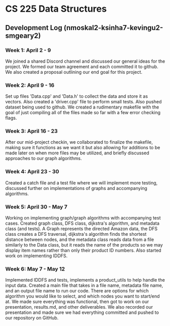 # CS 225 Data Structures
## Development Log (nmoskal2-ksinha7-kevingu2-smgeary2)

### Week 1: April 2 - 9
We joined a shared Discord channel and discussed our general ideas for the project.
We formed our team agreement and each committed it to github. We also created a
proposal outlining our end goal for this project.

### Week 2: April 9 - 16
Set up files 'Data.cpp' and 'Data.h' to collect the data and store it as vectors.
Also created a 'driver.cpp' file to perform small tests. Also pushed dataset being used to github.
We created a rudimentary makefile with the goal of just compiling all of the files made so far
with a few error checking flags.

### Week 3: April 16 - 23
After our mid-project checkin, we collaborated to finalize the makefile, making sure it
functions as we want it but also allowing for additions to be made later on when
more files may be utilized, and briefly discussed approaches to our graph algorithms.

### Week 4: April 23 - 30
Created a catch file and a test file where we will implement more testing, discussed further on
implementations of graphs and accompanying algorithms.

### Week 5: April 30 - May 7
Working on implementing graph/graph algorithms with accompanying test cases. Created graph class, DFS class, dijkstra's 
algorithm, and metadata class (and tests). A Graph represents the directed Amazon data, the DFS class
creates a DFS traversal, dijkstra's algorithm finds the shortest distance between nodes, and 
the metadata class reads data from a file similarly to the Data class, but it reads the 
name of the products so we may display item names rather than only their product ID numbers.
Also started work on implementing IDDFS.

### Week 6: May 7 - May 12
Implemented IDDFS and tests, implements a product_utils to help handle the input data. Created a main file that takes
in a file name, metadata file name, and an output file name to run our code. There are options for which algorithm you
would like to select, and which nodes you want to start/end at. We made sure everything was functional, then got to work on our presentation, results.md, and other deliverables. We also recorded our presentation and made sure we had everything committed and
pushed to our repository on GitHub.
